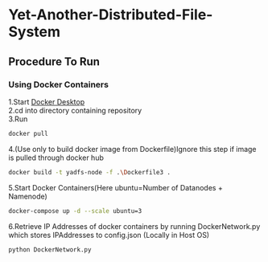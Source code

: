 # Yet-Another-Distributed-File-System

## Procedure To Run

### Using Docker Containers

1.Start [Docker Desktop](https://www.docker.com/products/docker-desktop/) \
2.cd into directory containing repository \
3.Run 
```sh
docker pull
```
4.(Use only to build docker image from Dockerfile)Ignore this step if image is pulled through docker hub
```sh
docker build -t yadfs-node -f .\Dockerfile3 .
```
5.Start Docker Containers(Here ubuntu=Number of Datanodes + Namenode)
```sh
docker-compose up -d --scale ubuntu=3
```
6.Retrieve IP Addresses of docker containers by running DockerNetwork.py which stores IPAddresses to config.json  (Locally in Host OS)
```sh
python DockerNetwork.py
```
